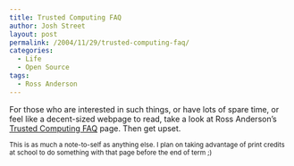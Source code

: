 ```yaml
---
title: Trusted Computing FAQ
author: Josh Street
layout: post
permalink: /2004/11/29/trusted-computing-faq/
categories:
  - Life
  - Open Source
tags:
  - Ross Anderson
---
```

For those who are interested in such things, or have lots of spare time, or feel like a decent-sized webpage to read, take a look at Ross Anderson&#8217;s [Trusted Computing FAQ][1] page. Then get upset.

<small>This is as much a note-to-self as anything else. I plan on taking advantage of print credits at school to do something with that page before the end of term ;)</small>

 [1]: http://www.cl.cam.ac.uk/~rja14/tcpa-faq.html